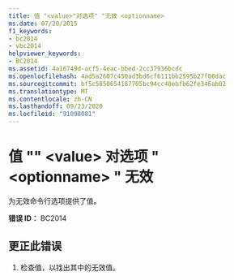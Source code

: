 ```yaml
---
title: 值 "<value>"对选项" "无效 <optionname>
ms.date: 07/20/2015
f1_keywords:
- bc2014
- vbc2014
helpviewer_keywords:
- BC2014
ms.assetid: 4a16749d-acf5-4eac-bbed-2cc37936bcdc
ms.openlocfilehash: 4ad5a2607c450ad3bd6cf6111bb2595b27f06dac
ms.sourcegitcommit: bf5c5850654187705bc94cc40ebfb62fe346ab02
ms.translationtype: MT
ms.contentlocale: zh-CN
ms.lasthandoff: 09/23/2020
ms.locfileid: "91098081"
---
```

# <a name="the-value-value-is-invalid-for-option-optionname"></a>值 "" \<value> 对选项 " \<optionname> " 无效

为无效命令行选项提供了值。  
  
 **错误 ID：** BC2014  
  
## <a name="to-correct-this-error"></a>更正此错误  
  
1. 检查值，以找出其中的无效值。
